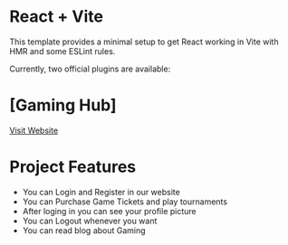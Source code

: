 # React + Vite

This template provides a minimal setup to get React working in Vite with HMR and some ESLint rules.

Currently, two official plugins are available:

# [Gaming Hub]
[Visit Website](https://gaming-hub-3abc5.web.app/) 

# Project Features
- You can Login and Register in our website
- You can Purchase Game Tickets and play tournaments
- After loging in you can see your profile picture
- You can Logout whenever you want
- You can read blog about Gaming 
